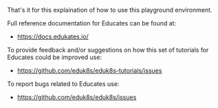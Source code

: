 That's it for this explaination of how to use this playground environment.

Full reference documentation for Educates can be found at:

* https://docs.edukates.io/

To provide feedback and/or suggestions on how this set of tutorials for Educates could be improved use:

* https://github.com/eduk8s/eduk8s-tutorials/issues

To report bugs related to Educates use:

* https://github.com/eduk8s/eduk8s/issues
